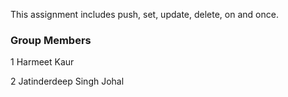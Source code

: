  This assignment includes push, set, update, delete, on and once.

### Group Members
1 Harmeet Kaur

2 Jatinderdeep Singh Johal